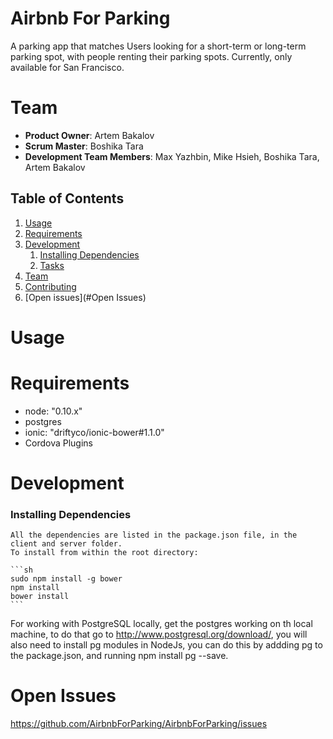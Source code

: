 # Airbnb For Parking
A parking app that matches Users looking for a short-term or long-term parking spot, with people renting their parking spots. Currently, only available for San Francisco.

# Team

  - __Product Owner__: Artem Bakalov
  - __Scrum Master__: Boshika Tara
  - __Development Team Members__: Max Yazhbin, Mike Hsieh, Boshika Tara, Artem Bakalov

## Table of Contents

1. [Usage](#Usage)
1. [Requirements](#requirements)
1. [Development](#development)
    1. [Installing Dependencies](#installing-dependencies)
    1. [Tasks](#tasks)
1. [Team](#team)
1. [Contributing](#contributing)
1. [Open issues](#Open Issues)

# Usage
  

# Requirements

- node: "0.10.x"
- postgres
- ionic: "driftyco/ionic-bower#1.1.0"
- Cordova Plugins

# Development

  ### Installing Dependencies

    All the dependencies are listed in the package.json file, in the client and server folder.
    To install from within the root directory:

    ```sh
    sudo npm install -g bower
    npm install
    bower install
    ```

For working with PostgreSQL locally, get the postgres working on th local machine, to do that go to http://www.postgresql.org/download/, you will also need to install pg modules in NodeJs, you can do this by addding pg to the package.json, and running npm install pg --save.
  
  # Open Issues

  https://github.com/AirbnbForParking/AirbnbForParking/issues




